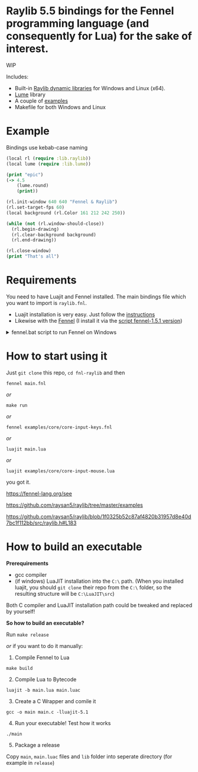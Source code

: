 # Raylib 5.5 bindings for the Fennel programming language (and consequently for Lua) for the sake of interest.

WIP

Includes:
- Built-in [Raylib dynamic libraries](https://github.com/raysan5/raylib/releases/tag/5.5) for Windows and Linux (x64).
- [Lume](https://github.com/rxi/lume) library
- A couple of [examples](https://github.com/0riginaln0/fnl-raylib/tree/main/examples)
- Makefile for both Windows and Linux

# Example

Bindings use kebab-case naming

```clojure
(local rl (require :lib.raylib))
(local lume (require :lib.lume))

(print "epic")
(-> 4.5
    (lume.round)
    (print))

(rl.init-window 640 640 "Fennel & Raylib")
(rl.set-target-fps 60)
(local background (rl.Color 161 212 242 250))

(while (not (rl.window-should-close))
  (rl.begin-drawing)
  (rl.clear-background background)
  (rl.end-drawing))

(rl.close-window)
(print "That's all")
```

# Requirements

You need to have Luajit and Fennel installed. The main bindings file which you want to import is `raylib.fnl`.

- Luajit installation is very easy. Just follow the [instructions](https://luajit.org/install.html) 
- Likewise with the [Fennel](https://fennel-lang.org/setup) (I install it via the [script fennel-1.5.1 version](https://fennel-lang.org/downloads/fennel-1.5.1))
<details>
<summary>fennel.bat script to run Fennel on Windows</summary>

```
@echo off
luajit C:\Games\Fennel\fennel1.5.1 %*
```
</details>


# How to start using it

Just `git clone` this repo, `cd fnl-raylib` and then

```shell
fennel main.fnl
```

*or*

```shell
make run
```

*or*

```shell
fennel examples/core/core-input-keys.fnl
```

*or*

```shell
luajit main.lua
```

*or*

```shell
luajit examples/core/core-input-mouse.lua
```

you got it.

https://fennel-lang.org/see


https://github.com/raysan5/raylib/tree/master/examples


https://github.com/raysan5/raylib/blob/1f0325b52c87af4820b31957d8e40d7bc1f112bb/src/raylib.h#L183


# How to build an executable

**Prerequirements**

- gcc compiler
- (if windows) LuaJIT installation into the `C:\` path. (When you installed luajit, you should `git clone` their repo from the `C:\` folder, so the resulting structure will be `C:\LuaJIT\src`)

Both C compiler and LuaJIT installation path could be tweaked and replaced by yourself!

**So how to build an executable?**

Run `make release`

*or* if you want to do it manually:

1. Compile Fennel to Lua
```shell
make build
```

2. Compile Lua to Bytecode
```shell
luajit -b main.lua main.luac
```

3. Create a C Wrapper and comile it
```shell
gcc -o main main.c -lluajit-5.1
```

4. Run your executable! Test how it works
```
./main
```
5. Package a release

Copy `main`, `main.luac` files and `lib` folder into seperate directory (for example in `release`)